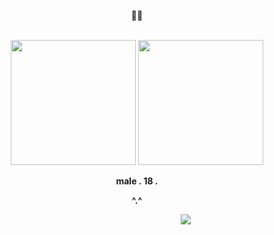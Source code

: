 
<p align="center">
<b>🖤🤍</b>
 <br><br>

<p align="middle">
 <img src="https://github.com/user-attachments/assets/b1c57a05-b9e1-4fa0-bf44-a08dfe119001" width="200" />
  <img src="https://github.com/user-attachments/assets/57606dad-db2a-4a0c-a59b-a2deaf712a36" width="200" /> 
</p>

  <p align="center">
  <b>male . 18 .</b>
  <p align="center">
  <b> ^.^</b>

</p>

ㅤㅤㅤㅤㅤㅤㅤㅤㅤㅤㅤㅤㅤㅤㅤㅤㅤㅤㅤㅤㅤㅤㅤㅤㅤ![](https://komarev.com/ghpvc/?username=blackbettas&color=101831&label=+consumed+curses🖤)

<!---
pastor-geto/pastor-geto is a ✨ special ✨ repository because its `README.md` (this file) appears on your GitHub profile.
You can click the Preview link to take a look at your changes.
--->
